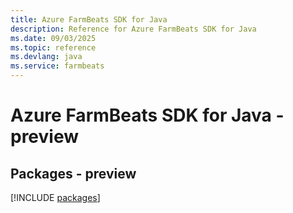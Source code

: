 ```yaml
---
title: Azure FarmBeats SDK for Java
description: Reference for Azure FarmBeats SDK for Java
ms.date: 09/03/2025
ms.topic: reference
ms.devlang: java
ms.service: farmbeats
---
```

# Azure FarmBeats SDK for Java - preview
## Packages - preview
[!INCLUDE [packages](farmbeats-index.md)]